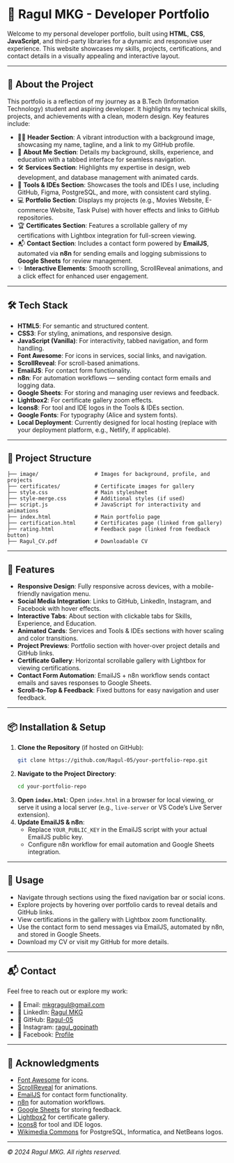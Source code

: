 # 💼 Ragul MKG - Developer Portfolio

Welcome to my personal developer portfolio, built using **HTML**, **CSS**, **JavaScript**, and third-party libraries for a dynamic and responsive user experience. This website showcases my skills, projects, certifications, and contact details in a visually appealing and interactive layout.

---

## 🚀 About the Project

This portfolio is a reflection of my journey as a B.Tech (Information Technology) student and aspiring developer. It highlights my technical skills, projects, and achievements with a clean, modern design. Key features include:

- 🧑‍💻 **Header Section**: A vibrant introduction with a background image, showcasing my name, tagline, and a link to my GitHub profile.
- 📖 **About Me Section**: Details my background, skills, experience, and education with a tabbed interface for seamless navigation.
- 🛠️ **Services Section**: Highlights my expertise in design, web development, and database management with animated cards.
- 🔧 **Tools & IDEs Section**: Showcases the tools and IDEs I use, including GitHub, Figma, PostgreSQL, and more, with consistent card styling.
- 💻 **Portfolio Section**: Displays my projects (e.g., Movies Website, E-commerce Website, Task Pulse) with hover effects and links to GitHub repositories.
- 🏆 **Certificates Section**: Features a scrollable gallery of my certifications with Lightbox integration for full-screen viewing.
- 📬 **Contact Section**: Includes a contact form powered by **EmailJS**, automated via **n8n** for sending emails and logging submissions to **Google Sheets** for review management.
- ✨ **Interactive Elements**: Smooth scrolling, ScrollReveal animations, and a click effect for enhanced user engagement.

---

## 🛠️ Tech Stack

- **HTML5**: For semantic and structured content.
- **CSS3**: For styling, animations, and responsive design.
- **JavaScript (Vanilla)**: For interactivity, tabbed navigation, and form handling.
- **Font Awesome**: For icons in services, social links, and navigation.
- **ScrollReveal**: For scroll-based animations.
- **EmailJS**: For contact form functionality.
- **n8n**: For automation workflows — sending contact form emails and logging data.
- **Google Sheets**: For storing and managing user reviews and feedback.
- **Lightbox2**: For certificate gallery zoom effects.
- **Icons8**: For tool and IDE logos in the Tools & IDEs section.
- **Google Fonts**: For typography (Alice and system fonts).
- **Local Deployment**: Currently designed for local hosting (replace with your deployment platform, e.g., Netlify, if applicable).

---

## 📂 Project Structure

```
├── image/                  # Images for background, profile, and projects
├── certificates/           # Certificate images for gallery
├── style.css               # Main stylesheet
├── style-merge.css         # Additional styles (if used)
├── script.js               # JavaScript for interactivity and animations
├── index.html              # Main portfolio page
├── certification.html      # Certificates page (linked from gallery)
├── rating.html             # Feedback page (linked from feedback button)
├── Ragul_CV.pdf            # Downloadable CV
```

---

## 🚀 Features

- **Responsive Design**: Fully responsive across devices, with a mobile-friendly navigation menu.
- **Social Media Integration**: Links to GitHub, LinkedIn, Instagram, and Facebook with hover effects.
- **Interactive Tabs**: About section with clickable tabs for Skills, Experience, and Education.
- **Animated Cards**: Services and Tools & IDEs sections with hover scaling and color transitions.
- **Project Previews**: Portfolio section with hover-over project details and GitHub links.
- **Certificate Gallery**: Horizontal scrollable gallery with Lightbox for viewing certifications.
- **Contact Form Automation**: EmailJS + n8n workflow sends contact emails and saves responses to Google Sheets.
- **Scroll-to-Top & Feedback**: Fixed buttons for easy navigation and user feedback.

---

## 📦 Installation & Setup

1. **Clone the Repository** (if hosted on GitHub):
   ```bash
   git clone https://github.com/Ragul-05/your-portfolio-repo.git
   ```
2. **Navigate to the Project Directory**:
   ```bash
   cd your-portfolio-repo
   ```
3. **Open `index.html`**:
   Open `index.html` in a browser for local viewing, or serve it using a local server (e.g., `live-server` or VS Code’s Live Server extension).
4. **Update EmailJS & n8n**:
   - Replace `YOUR_PUBLIC_KEY` in the EmailJS script with your actual EmailJS public key.
   - Configure n8n workflow for email automation and Google Sheets integration.

---

## 🌟 Usage

- Navigate through sections using the fixed navigation bar or social icons.
- Explore projects by hovering over portfolio cards to reveal details and GitHub links.
- View certifications in the gallery with Lightbox zoom functionality.
- Use the contact form to send messages via EmailJS, automated by n8n, and stored in Google Sheets.
- Download my CV or visit my GitHub for more details.

---

## 📬 Contact

Feel free to reach out or explore my work:

- 📧 Email: [mkgragul@gmail.com](mailto:mkgragul@gmail.com)
- 💼 LinkedIn: [Ragul MKG](https://www.linkedin.com/in/ragul-m-k-g-0322b825a/)
- 🐙 GitHub: [Ragul-05](https://github.com/Ragul-05)
- 📸 Instagram: [ragul_gopinath](https://www.instagram.com/ragul_gopinath/)
- 📘 Facebook: [Profile](https://www.facebook.com/profile.php?id=61565825322335)

---

## 🙏 Acknowledgments

- [Font Awesome](https://fontawesome.com/) for icons.
- [ScrollReveal](https://scrollrevealjs.org/) for animations.
- [EmailJS](https://www.emailjs.com/) for contact form functionality.
- [n8n](https://n8n.io/) for automation workflows.
- [Google Sheets](https://www.google.com/sheets/about/) for storing feedback.
- [Lightbox2](https://lokeshdhakar.com/projects/lightbox2/) for certificate gallery.
- [Icons8](https://icons8.com/) for tool and IDE logos.
- [Wikimedia Commons](https://commons.wikimedia.org/) for PostgreSQL, Informatica, and NetBeans logos.

---

*© 2024 Ragul MKG. All rights reserved.*

